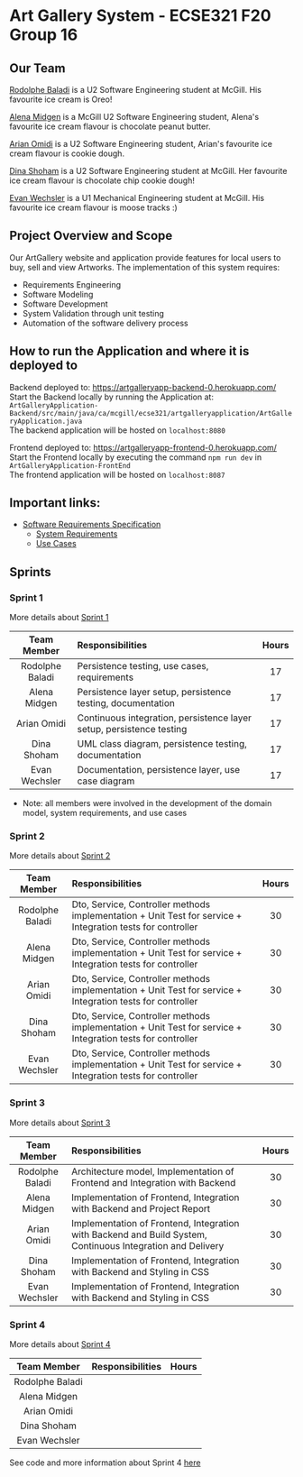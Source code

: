 # Art Gallery System - ECSE321 F20 Group 16

## Our Team

[Rodolphe Baladi](https://github.com/rodolphebaladi) is a U2 Software Engineering student at McGill. His favourite ice cream is Oreo!

[Alena Midgen](https://github.com/alenamidgen) is a McGill U2 Software Engineering student, Alena's favourite ice cream flavour is chocolate peanut butter.

[Arian Omidi](https://github.com/ArianOmidi) is a U2 Software Engineering student, Arian's favourite ice cream flavour is cookie dough.

[Dina Shoham](https://github.com/dina-shoham) is a U2 Software Engineering student at McGill. Her favourite ice cream flavour is chocolate chip cookie dough!

[Evan Wechsler](https://github.com/evanwechsler) is a U1 Mechanical Engineering student at McGill. His favourite ice cream flavour is moose tracks :)


## Project Overview and Scope

Our ArtGallery website and application provide features for local users to buy, sell and view Artworks.
The implementation of this system requires:
* Requirements Engineering
* Software Modeling
* Software Development
* System Validation through unit testing
* Automation of the software delivery process

## How to run the Application and where it is deployed to
Backend deployed to: https://artgalleryapp-backend-0.herokuapp.com/  
Start the Backend locally by running the Application at: ```ArtGalleryApplication-Backend/src/main/java/ca/mcgill/ecse321/artgalleryapplication/ArtGalleryApplication.java```  
The backend application will be hosted on ```localhost:8080```  

Frontend deployed to: https://artgalleryapp-frontend-0.herokuapp.com/  
Start the Frontend locally by executing the command ```npm run dev``` in ```ArtGalleryApplication-FrontEnd```  
The frontend application will be hosted on ```localhost:8087```  

  
## Important links:
* [Software Requirements Specification](https://github.com/McGill-ECSE321-Fall2020/project-group-16/wiki/Software-Requirements-Specification)
  * [System Requirements](https://github.com/McGill-ECSE321-Fall2020/project-group-16/wiki/Software-Requirements-Specification#2-requirements)
  * [Use Cases](https://github.com/McGill-ECSE321-Fall2020/project-group-16/wiki/Software-Requirements-Specification#3-use-cases-)

## Sprints

### Sprint 1

More details about [Sprint 1](https://github.com/McGill-ECSE321-Fall2020/project-group-16/wiki#sprint-1)

|**Team Member**|**Responsibilities**|**Hours**|
|:-------------:|:-------------------|:-------:|
|Rodolphe Baladi|Persistence testing, use cases, requirements                        |  17  |
|Alena Midgen   |Persistence layer setup, persistence testing, documentation         |  17  |
|Arian Omidi    |Continuous integration, persistence layer setup, persistence testing|  17  |
|Dina Shoham    |UML class diagram, persistence testing, documentation               |  17  |
|Evan Wechsler  |Documentation, persistence layer, use case diagram                  |  17  |
* Note: all members were involved in the development of the domain model, system requirements, and use cases

### Sprint 2

More details about [Sprint 2](https://github.com/McGill-ECSE321-Fall2020/project-group-16/wiki#sprint-2)

|**Team Member**|**Responsibilities**|**Hours**|
|:-------------:|:-------------------|:-------:|
|Rodolphe Baladi|Dto, Service, Controller methods implementation + Unit Test for service + Integration tests for controller|    30   |
|Alena Midgen   |Dto, Service, Controller methods implementation + Unit Test for service + Integration tests for controller|    30   |
|Arian Omidi    |Dto, Service, Controller methods implementation + Unit Test for service + Integration tests for controller|    30   |
|Dina Shoham    |Dto, Service, Controller methods implementation + Unit Test for service + Integration tests for controller|    30   |
|Evan Wechsler  |Dto, Service, Controller methods implementation + Unit Test for service + Integration tests for controller|    30   |

### Sprint 3

More details about [Sprint 3](https://github.com/McGill-ECSE321-Fall2020/project-group-16/wiki#sprint-3)

|**Team Member**|**Responsibilities**|**Hours**|
|:-------------:|:-------------------|:-------:|
|Rodolphe Baladi|Architecture model, Implementation of Frontend and Integration with Backend  |    30     |
|Alena Midgen   |Implementation of Frontend, Integration with Backend and Project Report |     30    |
|Arian Omidi    |Implementation of Frontend, Integration with Backend and Build System, Continuous Integration and Delivery|    30     |
|Dina Shoham    |Implementation of Frontend, Integration with Backend and Styling in CSS|    30     |
|Evan Wechsler  |Implementation of Frontend, Integration with Backend and Styling in CSS|     30    |

### Sprint 4

More details about [Sprint 4](https://github.com/McGill-ECSE321-Fall2020/project-group-16/wiki#sprint-4)

|**Team Member**|**Responsibilities**|**Hours**|
|:-------------:|:-------------------|:-------:|
|Rodolphe Baladi|                    |         |
|Alena Midgen   |                    |         |
|Arian Omidi    |                    |         |
|Dina Shoham    |                    |         |
|Evan Wechsler  |                    |         |

See code and more information about Sprint 4 [here](https://github.com/McGill-ECSE321-Fall2020/project-group-16/tree/android)

